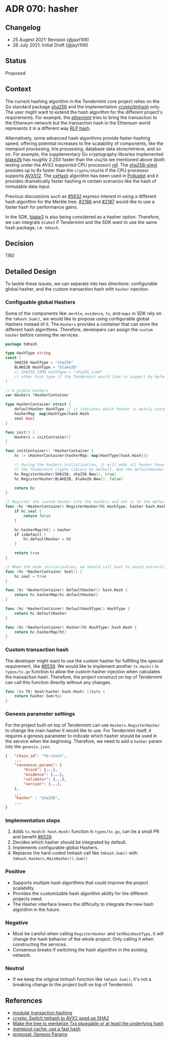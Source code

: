# ADR 070: hasher 

## Changelog
- 25 Augest 2021: Revision (@jayt106)
- 26 July 2021: Initial Draft (@jayt106)

## Status
Proposed

## Context
The current hashing algorithm in the Tendermint core project relies on the Go standard package [sha256](https://pkg.go.dev/crypto/sha256) and the implementation [crypto/tmhash](https://github.com/tendermint/tendermint/blob/master/crypto/tmhash/hash.go) only. The user might want to extend the hash algorithm for the different project's requirements. For example, the [ethermint](https://github.com/tharsis/ethermint) tries to bring the transaction to the Ethereum network but the transaction hash in the Ethereum world represents it in a different way [RLP hash](https://github.com/ethereum/go-ethereum/blob/92b8f28df3255c6cef9605063850d77b46146763/core/types/transaction.go#L368).

Alternatively, some advanced hash algorithms provide faster-hashing speed, offering potential increases to the scalability of components, like the mempool processing, trie processing, database data store/retrieve, and so on. For example, the supplementary Go cryptography libraries implemented [blake2b](https://pkg.go.dev/golang.org/x/crypto/blake2b) has roughly 2.25X faster than the `sha256` we mentioned above (both testing under the AVX2 supported CPU processor) [ref](https://github.com/SimonWaldherr/golang-benchmarks#hash). The [sha256-simd](https://github.com/minio/sha256-simd/) provides up to 8x faster than the `crypto/sha256` if the CPU processor supports [AVX512](https://en.wikipedia.org/wiki/AVX-512). The [xxHash](https://github.com/cespare/xxhash) algorithm has been used in [Polkadot](https://substrate.dev/docs/en/knowledgebase/advanced/cryptography#hashing-algorithms) and it provides dramatically faster hashing in certain scenarios like the hash of immutable data input.

Previous discussions such as [#5632](https://github.com/tendermint/tendermint/issues/5631) express interest in using a different hash algorithm for the Merkle tree. [#2186](https://github.com/tendermint/tendermint/issues/2186) and [#2187](https://github.com/tendermint/tendermint/issues/2187) would like to use a faster hash for performance gains. 

In the SDK, [blake3](https://github.com/BLAKE3-team/BLAKE3) is also being considered as a hasher option. Therefore, we can integrate `blake3` if Tendermint and the SDK want to use the same hash package, i.e. `tmhash`.

## Decision
TBD

## Detailed Design
To tackle these issues, we can separate into two directions: configurable global hasher, and the custom transaction hash with `hasher` injection.

### Configuable global Hashers
Some of the components like: `merkle`, `evidence`, `tx`, and `maps` in SDK rely on the `tmhash.Sum()`, we would like to propose using configurable global Hashers instead of it. The `Hashers` provides a container that can store the different hash algorithms. Therefore, developers can assign the `custom hasher` before running the services. 

```go
package tmhash

type HashType string
const (
    SHA256 HashType = "sha256"
    BLAKE2B HashType = "blake2b"
    // SHA256_SIMD HashType = "sha256_simd"
    // other hash type if the Tendermint would like to support by default
)

// A globle hashers
var Hashers *HasherContainer

type HasherContainer struct {
    defaultHasher HashType // it indicates which hasher is mainly using in the tendermint components.
    hasherMap  map[HashType]hash.Hash
    seal bool
}

func init() {
    Hashers = initContainer()
}

func initContainer() *HasherContainer {
    hc := &HasherContainer{hasherMap: map[HashType]hash.Hash{}}

    // during the hashers initialization, it will adds all hasher have been integreted in 
    // the Tendermint crypto library by default. And the defaultHasher will be sha256.
    hc.RegisterHasher(SHA256, sha256.New(), true)
    hc.RegisterHasher(BLAKE2B, blake2b.New(), false)

    return hc
}

// Register the custom hasher into the hashers and set it to the default. Return false if hasher is sealed.
func (hc *HasherContainer) RegisterHasher(ht HashType, hasher hash.Hash, isDefault bool) bool {
    if hc.seal {
        return false
    }

    hc.hasherMap[ht] = hasher
    if isDefault {
        hc.defaultHasher = ht
    }

    return true
}

// When the node initialization, we should call Seal to avoid overwriting the exisitng hasher.
func (hc *HasherContaine) Seal() {
    hc.seal = true
}

func (hc *HasherContainer) DefaultHasher() hash.Hash {
    return hc.hasherMap[hc.defaultHasher]
}

func (hc *HasherContainer) DefaultHashType() HashType {
    return hc.defaultHasher
}

func (hc *HasherContainer) Hasher(ht HashType) hash.Hash {
    return hc.hasherMap[ht]
}
```

### Custom transaction hash
The developer might want to use the custom hasher for fulfilling the special requirement, like [#6539](https://github.com/tendermint/tendermint/issues/6539). We would like to implement another `tx.Hash()` in `types/tx.go` function to allow the custom hasher injection when calculates the transaction hash. Therefore, the project construct on top of Tendermint can call this function directly without any changes.

```go
func (tx TX) Hash(hasher hash.Hash) []byte {
    return hasher.Sum(tx)
}
```

### Genesis parameter settings
For the project built on top of Tendermint can use `Hashers.RegisterHasher` to change the main hasher it would like to use. For Tendermint itself, it requires a genesis parameter to indicate which hasher should be used in the service when the beginning. Therefore, we need to add a `hasher` param into the `genesis.json`.

```json
{   "chain_id": "tm-chain",
    ...
    "consensus_params": {
        "block": {...},
        "evidence": {...},
        "validator": {...},
        "version": {...},
    },
    ...
    "hasher" : "sha256",
    ...
}
```

### Implementation steps
1. Adds `tx.Hash(h hash.Hash)` function in `types/tx.go`, can be a small PR and benefit [#6539](https://github.com/tendermint/tendermint/issues/6539).
2. Decides which hasher should be integrated by default.
3. Implements configurable global Hashers.
4. Replaces the hard-coded tmhash call like `tmhash.Sum()` with `tmhash.Hashers.MainHasher().Sum()`

### Positive
- Supports multiple hash algorithms that could improve the project scalability.
- Provides the customizable hash algorithm ability for the different projects need.
- The Hasher interface lowers the difficulty to integrate the new hash algorithm in the future. 

### Negative
- Must be careful when calling `RegisterHasher` and `SetMainHashType`, it will change the hash behavior of the whole project. Only calling it when constructing the services.
- Consensus breaks if switching the hash algorithm in the existing network.

### Neutral
- If we keep the original tmhash function like `tmhash.Sum()`, it's not a breaking change to the project built on top of Tendermint.

## References
- [modular transaction hashing](https://github.com/tendermint/tendermint/issues/6539)
- [crypto: Switch tmhash to AVX2 sped up SHA2](https://github.com/tendermint/tendermint/issues/2186)
- [Make the tree to merkelize Txs pluggable or at least the underlying hash](https://github.com/tendermint/tendermint/issues/5631)
- [mempool cache: use a fast hash](https://github.com/tendermint/tendermint/issues/2187)
- [proposal: Genesis Params](https://github.com/tendermint/tendermint/issues/6814)